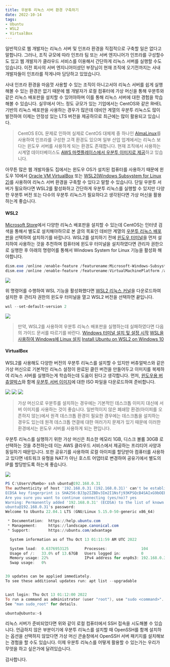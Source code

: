 ```yaml
---
title: 우분투 리눅스 서버 환경 구축하기
date: 2022-10-14
tags:
- Ubuntu
- WSL2
- VirtualBox
---
```


일반적으로 웹 개발자는 리눅스 서버 및 인프라 환경을 직접적으로 구축할 일은 없다고 말합니다. 그러나, 조직 규모에 따라 인프라 팀 또는 서버 엔지니어가 인프라를 구성할수도 있고 웹 개발자가 클라우드 서비스를 이용해서 간단하게 리눅스 서버를 실행할 수도 있습니다. 이전 회사의 서버 엔지니어이셨던 부장님이 현재 조직에 오기전까지는 사내 개발자들이 인프라를 작게나마 담당하고 있었습니다.

사내 인프라 환경을 마음껏 사용할 수 있는 조직이 아니고서야 리눅스 서버를 쉽게 실행해볼 수 있는 환경은 없기 때문에 웹 개발자가 로컬 컴퓨터에 가상 머신을 통해 우분투와 같은 리눅스 배포판을 설치할 수 있어야하며 이를 통해 리눅스 서버에 대한 경험을 학습해볼 수 있습니다. 실무에서 어느 정도 규모가 있는 기업에서는 CentOS와 같은 RHEL 기반의 리눅스 배포판을 사용하는 경우가 많은데 데비안 계열의 우분투 리눅스도 많이 발전하여 이제는 안정성 있는 LTS 버전을 제공하므로 최근에는 많이 활용되고 있습니다.

> CentOS EOL 문제로 인하여 실제로 CentOS 대체제 중 하나인 [AlmaLinux](https://almalinux.org/)를 사용하여 인프라를 구성한 고객 환경도 있으며 일부 산업 업계에서는 리눅스 보다는 윈도우 서버를 사용하게 되는 환경도 존재합니다. 현재 조직에서 사용하는 시계열 데이터베이스도 [AWS 마켓플레이스에서 우분투 이미지로 제공](https://aws.amazon.com/marketplace/pp/prodview-pscy5dov2ftms#pdp-overview)하고 있습니다.

아무튼 많은 웹 개발자들도 집에서는 윈도우 OS가 설치된 컴퓨터를 사용하기 때문에 윈도우 10에서 [Oracle VM VirtualBox](https://www.virtualbox.org/) 또는 [WSL2(Windows Subsystem for Linux 2)](https://learn.microsoft.com/ko-kr/windows/wsl/about)를 사용하여 리눅스 서버 환경을 구축할 수 있다고 말할 수 있습니다. 단일 우분투 서버가 필요하다면 WSL2를 활성화하고 간단하게 우분투 리눅스를 실행할 수 있지만 다양한 우분투 버전 또는 다수의 우분투 리눅스가 필요하다고 생각된다면 가상 머신을 활용하는게 좋습니다.

#### WSL2
[Microsoft Store](https://aka.ms/wslstore)에서 다양한 리눅스 배포판을 설치할 수 있는데 CentOS는 인터넷 검색을 통해서 별도로 설치해야하므로 본 글의 목표인 데비안 계열의 [우분투 리눅스 배포판](https://www.microsoft.com/store/productId/9PN20MSR04DW)을 선택하여 설치하기를 바랍니다. WSL2를 설치하기 전에 [윈도우 터미널](https://www.microsoft.com/store/productId/9N0DX20HK701)을 먼저 설치하여 사용하는 것을 추천하며 컴퓨터에 윈도우 터미널을 설치하였다면 관리자 권한으로 실행한 후 아래의 명령어를 통해서 Windows System for Linux 기능을 활성화 해야합니다.

```powershell
dism.exe /online /enable-feature /featurename:Microsoft-Windows-Subsystem-Linux /all /norestart
dism.exe /online /enable-feature /featurename:VirtualMachinePlatform /all /norestart
```

![](/images/posts/ubuntu-linux/01.png)

위 명령어를 수행하여 WSL 기능을 활성화했다면 [WSL2 리눅스 커널](https://wslstorestorage.blob.core.windows.net/wslblob/wsl_update_x64.msi)을 다운로드하여 설치한 후 관리자 권한의 윈도우 터미널을 열고 WSL2 버전을 선택하면 끝입니다.

```powershell
wsl --set-default-version 2
```

![](/images/posts/ubuntu-linux/02.png)

> 만약, WSL2를 사용하여 우분투 리눅스 배포판을 실행하는데 실패하였다면 다음의 가이드 문서를 따르기를 바란다.
> [Windows 터미널 설치 및 설정 시작](https://learn.microsoft.com/ko-kr/windows/terminal/install)
> [WSL을 사용하여 Windows에 Linux 설치](https://learn.microsoft.com/ko-kr/windows/wsl/install?source=recommendations)
> [Install Ubuntu on WSL2 on Windows 10](https://ubuntu.com/tutorials/install-ubuntu-on-wsl2-on-windows-10#1-overview)

#### VirtualBox
WSL2를 사용해도 다양한 버전의 우분투 리눅스를 설치할 수 있지만 버츄얼박스와 같은 가상 머신으로 기본적인 리눅스 설정이 완료된 클린 버전을 만들어두고 이미지를 복제하여 리눅스 서버를 실행하는게 학습하는데 도움이 된다고 생각합니다. 먼저, [윈도우용 버츄얼박스](https://www.virtualbox.org/wiki/Downloads)와 함께 [우분투 서버 이미지](https://ubuntu.com/download/server)에 대한 ISO 파일을 다운로드하여 준비합니다.

![](/images/posts/ubuntu-linux/03.png)
![](/images/posts/ubuntu-linux/04.png)
![](/images/posts/ubuntu-linux/05.png)

> 가상 머신으로 우분투를 설치하는 경우에는 기본적인 데스크톱 이미지 대신에 서버 이미지를 사용하는 것이 좋습니다. 일반적이지 않은 폐쇄망 환경(아이피를 오픈하지 않는)에서 원격 데스크톱 환경이 필요한 경우에는 데스크톱을 설치하는 경우도 있는데 원격 데스크톱 연결에 대한 여러가지 문제가 있기 때문에 이러한 환경에서는 윈도우 서버를 사용하게 되는 편입니다.

우분투 리눅스를 실행하기 위한 가상 머신은 최소한 메모리 1GB, 디스크 볼륨 30GB 로 선택하는 것을 추천하는데 이는 AWS 클라우드 서비스에서 제공하는 프리티어 사양과 동일하기 때문입니다. 또한 공유기를 사용하여 로컬 아이피를 할당받아 컴퓨터를 사용하고 있다면 네트워크 유형을 NAT가 아닌 호스트 어댑터로 변경하여 공유기에서 별도의 IP를 할당받도록 하는게 좋습니다.

![](/images/posts/ubuntu-linux/06.png)

```powershell
PS C:\Users\Mambo> ssh ubuntu@192.168.0.31
The authenticity of host '192.168.0.31 (192.168.0.31)' can't be established.
ECDSA key fingerprint is SHA256:BJ3p2IZBDv3Im2I1Nsfj93KPSQcB4SAIxG9bOEbTPCU.
Are you sure you want to continue connecting (yes/no)? yes
Warning: Permanently added '192.168.0.31' (ECDSA) to the list of known hosts.
ubuntu@192.168.0.31's password:
Welcome to Ubuntu 22.04.1 LTS (GNU/Linux 5.15.0-50-generic x86_64)

 * Documentation:  https://help.ubuntu.com
 * Management:     https://landscape.canonical.com
 * Support:        https://ubuntu.com/advantage

  System information as of Thu Oct 13 01:11:59 AM UTC 2022

  System load:  0.6376953125       Processes:               104
  Usage of /:   33.0% of 13.67GB   Users logged in:         0
  Memory usage: 22%                IPv4 address for enp0s3: 192.168.0.31
  Swap usage:   0%


39 updates can be applied immediately.
To see these additional updates run: apt list --upgradable


Last login: Thu Oct 13 01:12:00 2022
To run a command as administrator (user "root"), use "sudo <command>".
See "man sudo_root" for details.

ubuntu@ubuntu:~$
```

리눅스 서버가 준비되었다면 위와 같이 로컬 컴퓨터에서 SSH 접속을 시도해볼 수 있습니다. 언급하지 않은 부분이기에 우분투 리눅스를 설치할 때 OpenSSH를 함께 설치하는 옵션을 선택하지 않았다면 가상 머신 콘솔창에서 OpenSSH 서버 패키지를 설치해보는 경험을 할 수도 있습니다. 이제 우분투 리눅스를 어떻게 활용할 수 있는가는 우리가 무엇을 하고 싶은가에 달려있습니다. 

감사합니다.

